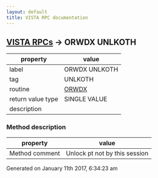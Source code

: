 ```yaml
---
layout: default
title: VISTA RPC documentation
---
```




## [VISTA RPCs](TableOfContent.md) &#8594; ORWDX UNLKOTH 

 property | value 
--- | --- 
 label | ORWDX UNLKOTH
 tag | UNLKOTH
 routine | [ORWDX](http://code.osehra.org/dox/Routine_ORWDX_source.html)
 return value type | SINGLE VALUE
 description | 


### Method description

 property | value 
--- | --- 
 Method comment | Unlock pt not by this session




Generated on January 11th 2017, 6:34:23 am